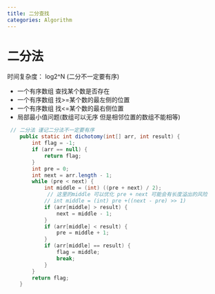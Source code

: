 ```yaml
---
title: 二分查找
categories: Algorithm
---
```




# 二分法

时间复杂度：  log2^N  (二分不一定要有序)

- 一个有序数组 查找某个数是否存在
- 一个有序数组 找>=某个数的最左侧的位置
- 一个有序数组 找<=某个数的最右侧位置
- 局部最小值问题(数组可以无序 但是相邻位置的数组不能相等)

```java
 // 二分法 谨记二分法不一定要有序
    public static int dichotomy(int[] arr, int result) {
        int flag = -1;
        if (arr == null) {
            return flag;
        }
        int pre = 0;
        int next = arr.length - 1;
        while (pre < next) {
            int middle = (int) ((pre + next) / 2);
             // 这里的middle 可以优化 pre + next 可能会有长度溢出的风险
            // int middle = (int) pre +((next - pre) >> 1)
            if (arr[middle] > result) {
                next = middle - 1;
            }
            if (arr[middle] < result) {
                pre = middle + 1;
            }
            if (arr[middle] == result) {
                flag = middle;
                break;
            }
        }
        return flag;
    }
```

